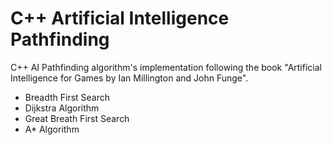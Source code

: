 # C++ Artificial Intelligence Pathfinding

C++ AI Pathfinding algorithm's implementation following the book "Artificial Intelligence for Games by Ian Millington and John Funge".

- Breadth First Search
- Dijkstra Algorithm
- Great Breath First Search
- A* Algorithm
